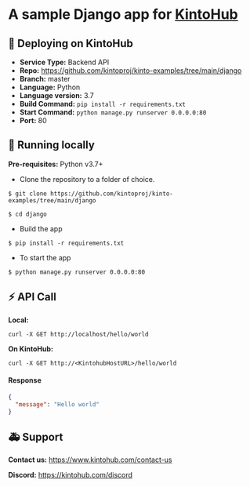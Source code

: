 # A sample Django app for [KintoHub](https://kintohub.com)

## :rocket: Deploying on KintoHub

- **Service Type:** Backend API
- **Repo:** https://github.com/kintoproj/kinto-examples/tree/main/django
- **Branch:** master
- **Language:** Python
- **Language version:** 3.7
- **Build Command:** `pip install -r requirements.txt`
- **Start Command:** `python manage.py runserver 0.0.0.0:80`
- **Port:** 80

## :hammer: Running locally

**Pre-requisites:** Python v3.7+

- Clone the repository to a folder of choice.

```
$ git clone https://github.com/kintoproj/kinto-examples/tree/main/django

$ cd django
```

- Build the app

```
$ pip install -r requirements.txt
```

- To start the app 

```
$ python manage.py runserver 0.0.0.0:80
```
## :zap: API Call

**Local:**
```
curl -X GET http://localhost/hello/world
```

**On KintoHub:**
```
curl -X GET http://<KintohubHostURL>/hello/world
```

#### Response
```json
{
  "message": "Hello world"
}
``` 

## :ambulance: Support

**Contact us:** https://www.kintohub.com/contact-us

**Discord:** https://kintohub.com/discord
